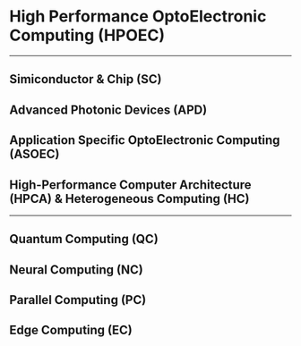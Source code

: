 # High Performance OptoElectronic Computing (HPOEC)

******

## Simiconductor & Chip (SC)

## Advanced Photonic Devices (APD)

## Application Specific OptoElectronic Computing (ASOEC)

## High-Performance Computer Architecture (HPCA) & Heterogeneous Computing (HC)

******

## Quantum Computing (QC)

## Neural Computing (NC)

## Parallel Computing (PC)

## Edge Computing (EC)